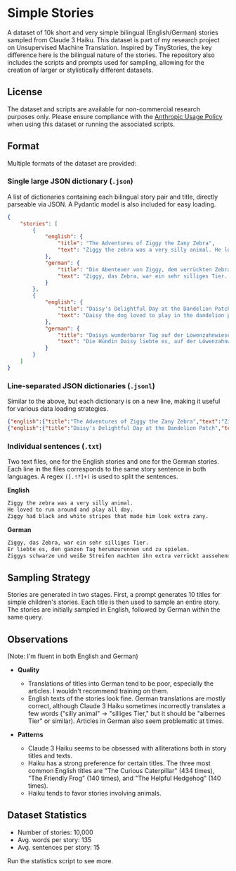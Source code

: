 # Simple Stories
A dataset of 10k short and very simple bilingual (English/German) stories sampled from Claude 3 Haiku. This dataset is part of my research project on Unsupervised Machine Translation. Inspired by TinyStories, the key difference here is the bilingual nature of the stories. The repository also includes the scripts and prompts used for sampling, allowing for the creation of larger or stylistically different datasets.

## License
The dataset and scripts are available for non-commercial research purposes only. Please ensure compliance with the [Anthropic Usage Policy](https://www.anthropic.com/legal/aup) when using this dataset or running the associated scripts.

## Format
Multiple formats of the dataset are provided:

### Single large JSON dictionary (`.json`)
A list of dictionaries containing each bilingual story pair and title, directly parseable via JSON. A Pydantic model is also included for easy loading.

``` json
{
    "stories": [
        {
            "english": {
                "title": "The Adventures of Ziggy the Zany Zebra",
                "text": "Ziggy the zebra was a very silly animal. He loved to run around and play all day. Ziggy had black and white stripes that made him look extra zany. He would jump and twirl, making all his friends laugh. Ziggy's favorite thing to do was to race the other animals in the meadow. He always won because he was the fastest and the funniest zebra around!"
            },
            "german": {
                "title": "Die Abenteuer von Ziggy, dem verrückten Zebra",
                "text": "Ziggy, das Zebra, war ein sehr silliges Tier. Er liebte es, den ganzen Tag herumzurennen und zu spielen. Ziggys schwarze und weiße Streifen machten ihn extra verrückt aussehend. Er würde springen und sich drehen, sodass all seine Freunde lachten. Ziggys Lieblingsaktivität war es, mit den anderen Tieren auf der Wiese um die Wette zu rennen. Er gewann immer, denn er war das schnellste und lustigste Zebra weit und breit!"
            }
        },
        {
            "english": {
                "title": "Daisy's Delightful Day at the Dandelion Patch",
                "text": "Daisy the dog loved to play in the dandelion patch. She would run through the yellow flowers, chasing butterflies and sniffing the sweet scents. Daisy would pick up the fluffy dandelion seeds in her mouth and blow them into the air, watching them float away. She would roll in the soft grass and bark with joy. Daisy had the best day ever in the dandelion patch!"
            },
            "german": {
                "title": "Daisys wunderbarer Tag auf der Löwenzahnwiese",
                "text": "Die Hündin Daisy liebte es, auf der Löwenzahnwiese zu spielen. Sie rannte durch die gelben Blumen, jagte Schmetterlinge und schnupperte an den süßen Düften. Daisy nahm die flauschigen Löwenzahnsamen in den Mund und blies sie in die Luft, wo sie davonschwebten. Sie wälzte sich im weichen Gras und bellte vor Freude. Daisy hatte den besten Tag überhaupt auf der Löwenzahnwiese!"
            }
        }
    ]
}
```

### Line-separated JSON dictionaries (`.jsonl`)
Similar to the above, but each dictionary is on a new line, making it useful for various data loading strategies.

``` json
{"english":{"title":"The Adventures of Ziggy the Zany Zebra","text":"Ziggy the zebra was a very silly animal. He loved to run around and play all day. Ziggy had black and white stripes that made him look extra zany. He would jump and twirl, making all his friends laugh. Ziggy's favorite thing to do was to race the other animals in the meadow. He always won because he was the fastest and the funniest zebra around!"},"german":{"title":"Die Abenteuer von Ziggy, dem verrückten Zebra","text":"Ziggy, das Zebra, war ein sehr silliges Tier. Er liebte es, den ganzen Tag herumzurennen und zu spielen. Ziggys schwarze und weiße Streifen machten ihn extra verrückt aussehend. Er würde springen und sich drehen, sodass all seine Freunde lachten. Ziggys Lieblingsaktivität war es, mit den anderen Tieren auf der Wiese um die Wette zu rennen. Er gewann immer, denn er war das schnellste und lustigste Zebra weit und breit!"}}
{"english":{"title":"Daisy's Delightful Day at the Dandelion Patch","text":"Daisy the dog loved to play in the dandelion patch. She would run through the yellow flowers, chasing butterflies and sniffing the sweet scents. Daisy would pick up the fluffy dandelion seeds in her mouth and blow them into the air, watching them float away. She would roll in the soft grass and bark with joy. Daisy had the best day ever in the dandelion patch!"},"german":{"title":"Daisys wunderbarer Tag auf der Löwenzahnwiese","text":"Die Hündin Daisy liebte es, auf der Löwenzahnwiese zu spielen. Sie rannte durch die gelben Blumen, jagte Schmetterlinge und schnupperte an den süßen Düften. Daisy nahm die flauschigen Löwenzahnsamen in den Mund und blies sie in die Luft, wo sie davonschwebten. Sie wälzte sich im weichen Gras und bellte vor Freude. Daisy hatte den besten Tag überhaupt auf der Löwenzahnwiese!"}}
```

### Individual sentences (`.txt`)
Two text files, one for the English stories and one for the German stories. Each line in the files corresponds to the same story sentence in both languages. A regex `([.!?]+)` is used to split the sentences.

**English**
``` txt
Ziggy the zebra was a very silly animal.
He loved to run around and play all day.
Ziggy had black and white stripes that made him look extra zany.
```

**German**
``` txt
Ziggy, das Zebra, war ein sehr silliges Tier.
Er liebte es, den ganzen Tag herumzurennen und zu spielen.
Ziggys schwarze und weiße Streifen machten ihn extra verrückt aussehend.
```

## Sampling Strategy
Stories are generated in two stages. First, a prompt generates 10 titles for simple children's stories. Each title is then used to sample an entire story. The stories are initially sampled in English, followed by German within the same query.

## Observations
(Note: I'm fluent in both English and German)
- **Quality**
  - Translations of titles into German tend to be poor, especially the articles. I wouldn't recommend training on them.
  - English texts of the stories look fine. German translations are mostly correct, although Claude 3 Haiku sometimes incorrectly translates a few words ("silly animal" -> "silliges Tier," but it should be "albernes Tier" or similar). Articles in German also seem problematic at times.

- **Patterns**
  - Claude 3 Haiku seems to be obsessed with alliterations both in story titles and texts.
  - Haiku has a strong preference for certain titles. The three most common English titles are "The Curious Caterpillar" (434 times), "The Friendly Frog" (140 times), and "The Helpful Hedgehog" (140 times).
  - Haiku tends to favor stories involving animals.

## Dataset Statistics
- Number of stories: 10,000
- Avg. words per story: 135
- Avg. sentences per story: 15

Run the statistics script to see more.
